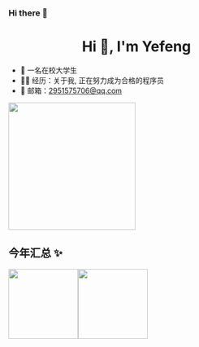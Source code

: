 ### Hi there 👋

<h1 align="center">Hi 👋, I'm Yefeng</h1>

- 🐧 一名在校大学生
- 👨‍💻 经历：关于我, 正在努力成为合格的程序员
- 💬 邮箱：2951575706@qq.com

<img src="https://raw.githubusercontent.com/lengyingmofeng/imgs/main/imgs/pc.gif" width = "250" height = "250" alt=""/>

## 今年汇总 ✨
<img align="" height="137px" src="https://github-readme-stats.vercel.app/api?username=lengyingmofeng&hide_title=true&show_icons=true&include_all_commits=true&line_height=21&bg_color=0,EC6C6C,FFD479,FFFC79,73FA79&theme=graywhite&locale=cn" /><img align="" height="137px" src="https://github-readme-stats.vercel.app/api/top-langs/?username=lengyingmofeng&hide_title=true&hide_border=true&layout=compact&bg_color=0,73FA79,73FDFF,D783FF&theme=graywhite&locale=cn" />


